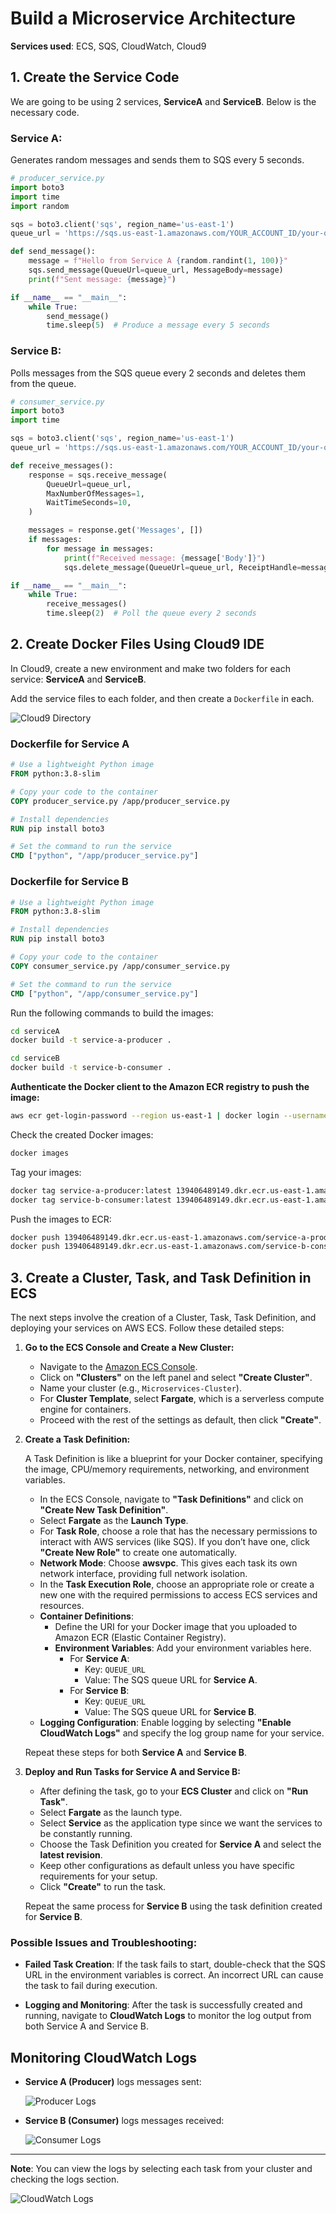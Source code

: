 
# Build a Microservice Architecture

**Services used**: ECS, SQS, CloudWatch, Cloud9

## 1. Create the Service Code

We are going to be using 2 services, **ServiceA** and **ServiceB**. Below is the necessary code.

### Service A:
Generates random messages and sends them to SQS every 5 seconds.

```python
# producer_service.py
import boto3
import time
import random

sqs = boto3.client('sqs', region_name='us-east-1')
queue_url = 'https://sqs.us-east-1.amazonaws.com/YOUR_ACCOUNT_ID/your-queue-name'

def send_message():
    message = f"Hello from Service A {random.randint(1, 100)}"
    sqs.send_message(QueueUrl=queue_url, MessageBody=message)
    print(f"Sent message: {message}")

if __name__ == "__main__":
    while True:
        send_message()
        time.sleep(5)  # Produce a message every 5 seconds
```

### Service B:
Polls messages from the SQS queue every 2 seconds and deletes them from the queue.

```python
# consumer_service.py
import boto3
import time

sqs = boto3.client('sqs', region_name='us-east-1')
queue_url = 'https://sqs.us-east-1.amazonaws.com/YOUR_ACCOUNT_ID/your-queue-name'

def receive_messages():
    response = sqs.receive_message(
        QueueUrl=queue_url,
        MaxNumberOfMessages=1,
        WaitTimeSeconds=10,
    )

    messages = response.get('Messages', [])
    if messages:
        for message in messages:
            print(f"Received message: {message['Body']}")
            sqs.delete_message(QueueUrl=queue_url, ReceiptHandle=message['ReceiptHandle'])

if __name__ == "__main__":
    while True:
        receive_messages()
        time.sleep(2)  # Poll the queue every 2 seconds
```

## 2. Create Docker Files Using Cloud9 IDE

In Cloud9, create a new environment and make two folders for each service: **ServiceA** and **ServiceB**.

Add the service files to each folder, and then create a `Dockerfile` in each.

![Cloud9 Directory](./Cloud9.png)

### Dockerfile for Service A

```dockerfile
# Use a lightweight Python image
FROM python:3.8-slim

# Copy your code to the container
COPY producer_service.py /app/producer_service.py

# Install dependencies
RUN pip install boto3

# Set the command to run the service
CMD ["python", "/app/producer_service.py"]
```

### Dockerfile for Service B

```dockerfile
# Use a lightweight Python image
FROM python:3.8-slim

# Install dependencies
RUN pip install boto3

# Copy your code to the container
COPY consumer_service.py /app/consumer_service.py

# Set the command to run the service
CMD ["python", "/app/consumer_service.py"]
```

Run the following commands to build the images:

```bash
cd serviceA
docker build -t service-a-producer .

cd serviceB
docker build -t service-b-consumer .
```

**Authenticate the Docker client to the Amazon ECR registry to push the image:**

```bash
aws ecr get-login-password --region us-east-1 | docker login --username AWS --password-stdin 139406489149.dkr.ecr.us-east-1.amazonaws.com
```

Check the created Docker images:

```bash
docker images
```

Tag your images:

```bash
docker tag service-a-producer:latest 139406489149.dkr.ecr.us-east-1.amazonaws.com/service-a-producer:latest
docker tag service-b-consumer:latest 139406489149.dkr.ecr.us-east-1.amazonaws.com/service-b-consumer:latest
```

Push the images to ECR:

```bash
docker push 139406489149.dkr.ecr.us-east-1.amazonaws.com/service-a-producer:latest
docker push 139406489149.dkr.ecr.us-east-1.amazonaws.com/service-b-consumer:latest
```

## 3. Create a Cluster, Task, and Task Definition in ECS

The next steps involve the creation of a Cluster, Task, Task Definition, and deploying your services on AWS ECS. Follow these detailed steps:

1. **Go to the ECS Console and Create a New Cluster:**

   - Navigate to the [Amazon ECS Console](https://console.aws.amazon.com/ecs/home).
   - Click on **"Clusters"** on the left panel and select **"Create Cluster"**.
   - Name your cluster (e.g., `Microservices-Cluster`).
   - For **Cluster Template**, select **Fargate**, which is a serverless compute engine for containers.
   - Proceed with the rest of the settings as default, then click **"Create"**.

2. **Create a Task Definition:**

   A Task Definition is like a blueprint for your Docker container, specifying the image, CPU/memory requirements, networking, and environment variables.

   - In the ECS Console, navigate to **"Task Definitions"** and click on **"Create New Task Definition"**.
   - Select **Fargate** as the **Launch Type**.
   - For **Task Role**, choose a role that has the necessary permissions to interact with AWS services (like SQS). If you don’t have one, click **"Create New Role"** to create one automatically.
   - **Network Mode**: Choose **awsvpc**. This gives each task its own network interface, providing full network isolation.
   - In the **Task Execution Role**, choose an appropriate role or create a new one with the required permissions to access ECS services and resources.
   - **Container Definitions**: 
     - Define the URI for your Docker image that you uploaded to Amazon ECR (Elastic Container Registry).
     - **Environment Variables**: Add your environment variables here.
       - For **Service A**:
         - Key: `QUEUE_URL`
         - Value: The SQS queue URL for **Service A**.
       - For **Service B**:
         - Key: `QUEUE_URL`
         - Value: The SQS queue URL for **Service B**.
   - **Logging Configuration**: Enable logging by selecting **"Enable CloudWatch Logs"** and specify the log group name for your service.

   Repeat these steps for both **Service A** and **Service B**.

3. **Deploy and Run Tasks for Service A and Service B:**

   - After defining the task, go to your **ECS Cluster** and click on **"Run Task"**.
   - Select **Fargate** as the launch type.
   - Select **Service** as the application type since we want the services to be constantly running.
   - Choose the Task Definition you created for **Service A** and select the **latest revision**.
   - Keep other configurations as default unless you have specific requirements for your setup.
   - Click **"Create"** to run the task.

   Repeat the same process for **Service B** using the task definition created for **Service B**.

### Possible Issues and Troubleshooting:

- **Failed Task Creation**: If the task fails to start, double-check that the SQS URL in the environment variables is correct. An incorrect URL can cause the task to fail during execution.
  
- **Logging and Monitoring**: After the task is successfully created and running, navigate to **CloudWatch Logs** to monitor the log output from both Service A and Service B.

## Monitoring CloudWatch Logs

- **Service A (Producer)** logs messages sent:
  
  ![Producer Logs](./Producer.png)

- **Service B (Consumer)** logs messages received:

  ![Consumer Logs](./Consumer.png)

---

**Note**: You can view the logs by selecting each task from your cluster and checking the logs section.

![CloudWatch Logs](./Screenshot_2024-10-12_161518.png)
